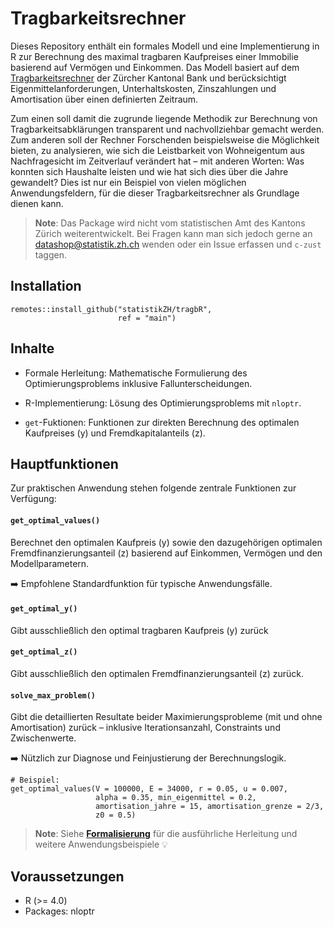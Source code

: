 # Tragbarkeitsrechner


Dieses Repository enthält ein formales Modell und eine Implementierung in R zur Berechnung des maximal tragbaren Kaufpreises einer Immobilie basierend auf Vermögen und Einkommen. Das Modell basiert auf dem [Tragbarkeitsrechner](https://www.zkb.ch/de/private/hypotheken-immobilien/rechner-hilfsmittel/hypothekenrechner.html/) der Zürcher Kantonal Bank und berücksichtigt Eigenmittelanforderungen, Unterhaltskosten, Zinszahlungen und Amortisation über einen definierten Zeitraum. 

Zum einen soll damit die zugrunde liegende Methodik zur Berechnung von Tragbarkeitsabklärungen transparent und nachvollziehbar gemacht werden. Zum anderen soll der Rechner Forschenden beispielsweise die Möglichkeit bieten, zu analysieren, wie sich die Leistbarkeit von Wohneigentum aus Nachfragesicht im Zeitverlauf verändert hat – mit anderen Worten: Was konnten sich Haushalte leisten und wie hat sich dies über die Jahre gewandelt? Dies ist nur ein Beispiel von vielen möglichen Anwendungsfeldern, für die dieser Tragbarkeitsrechner als Grundlage dienen kann.

> **Note**: Das Package wird nicht vom statistischen Amt des Kantons Zürich weiterentwickelt. Bei Fragen kann man sich jedoch gerne an [datashop@statistik.zh.ch](mailto:datashop@statistik.zh.ch) wenden oder ein Issue erfassen und `c-zust` taggen. 

 
## Installation

```
remotes::install_github("statistikZH/tragbR",
                        ref = "main")
```

## Inhalte
- Formale Herleitung: Mathematische Formulierung des Optimierungsproblems inklusive Fallunterscheidungen.

- R-Implementierung: Lösung des Optimierungsproblems mit `nloptr`.

- `get`-Fuktionen: Funktionen zur direkten Berechnung des optimalen Kaufpreises (y) und Fremdkapitalanteils (z).


## Hauptfunktionen
Zur praktischen Anwendung stehen folgende zentrale Funktionen zur Verfügung:

#### `get_optimal_values()`
Berechnet den optimalen Kaufpreis (y) sowie den dazugehörigen optimalen Fremdfinanzierungsanteil (z) basierend auf Einkommen, Vermögen und den Modellparametern.

➡️ Empfohlene Standardfunktion für typische Anwendungsfälle.

#### `get_optimal_y()`
Gibt ausschließlich den optimal tragbaren Kaufpreis (y) zurück

#### `get_optimal_z()`
Gibt ausschließlich den optimalen Fremdfinanzierungsanteil (z) zurück.

#### `solve_max_problem()`
Gibt die detaillierten Resultate beider Maximierungsprobleme (mit und ohne Amortisation) zurück – inklusive Iterationsanzahl, Constraints und Zwischenwerte.

➡️ Nützlich zur Diagnose und Feinjustierung der Berechnungslogik.

```
# Beispiel:
get_optimal_values(V = 100000, E = 34000, r = 0.05, u = 0.007,
                   alpha = 0.35, min_eigenmittel = 0.2,
                   amortisation_jahre = 15, amortisation_grenze = 2/3,
                   z0 = 0.5)
```

> **Note**: Siehe **[Formalisierung](https://statdm.ji.ktzh.ch:8788/STAT/tragbarkeitsrechner/src/branch/main/Formalisierung.html)** für die ausführliche Herleitung und weitere Anwendungsbeispiele :bulb:




## Voraussetzungen
- R (>= 4.0)
- Packages: nloptr


